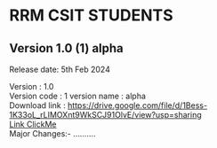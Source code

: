 # RRM CSIT STUDENTS

## Version 1.0 (1) alpha

Release date: 5th Feb 2024 

Version : 1.0  
Version code : 1 
version name : alpha  
Download link : https://drive.google.com/file/d/1Bess-1K33oL_rLIMOXnt9WkSCJ91OlvE/view?usp=sharing  
[Link ClickMe](https://drive.google.com/file/d/1Bess-1K33oL_rLIMOXnt9WkSCJ91OlvE/view?usp=sharing)  
Major Changes:- .......... 